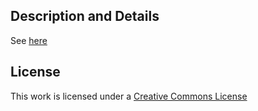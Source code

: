 ## Description and Details
See [here](http://matarz.github.com/mouse_info)

## License
This work is licensed under a [Creative Commons License](http://creativecommons.org/licenses/by/3.0/)